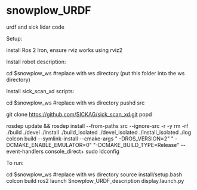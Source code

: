 # snowplow_URDF
urdf and sick lidar code

Setup:

install Ros 2 Iron, ensure rviz works using
rviz2

Install robot description:

cd $snowplow_ws  #replace with ws directory
(put this folder into the ws directory)

Install sick_scan_xd scripts:

cd $snowplow_ws  #replace with ws directory
pushd src


git clone https://github.com/SICKAG/sick_scan_xd.git
popd

rosdep update && rosdep install --from-paths src --ignore-src -r -y
rm -rf ./build ./devel ./install ./build_isolated ./devel_isolated ./install_isolated ./log
colcon build --symlink-install --cmake-args " -DROS_VERSION=2" " -DCMAKE_ENABLE_EMULATOR=0" "-DCMAKE_BUILD_TYPE=Release" --event-handlers console_direct+
sudo ldconfig


To run:

cd $snowplow_ws  #replace with ws directory
source install/setup.bash
colcon build
ros2 launch Snowplow_URDF_description display.launch.py

